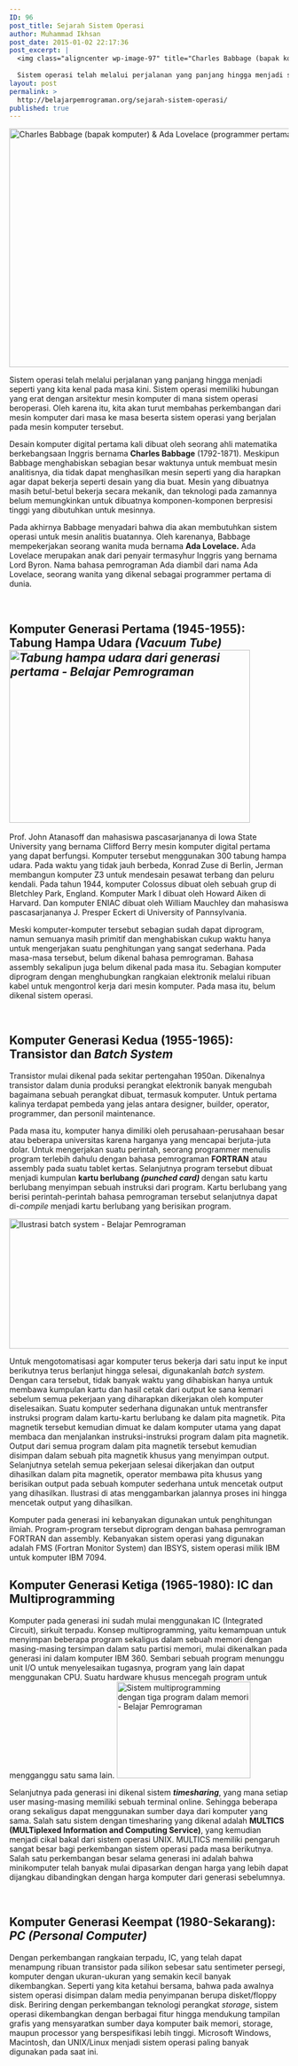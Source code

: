 ```yaml
---
ID: 96
post_title: Sejarah Sistem Operasi
author: Muhammad Ikhsan
post_date: 2015-01-02 22:17:36
post_excerpt: |
  <img class="aligncenter wp-image-97" title="Charles Babbage (bapak komputer) &amp; Ada Lovelace (programmer pertama di dunia)" src="http://res.cloudinary.com/belajarpemrograman/image/upload/v1480437000/sejarah-sistem-operasi-charles-babbage-and-ada-lovelace-belajar-pemrograman_p7ceff.jpg" alt="Charles Babbage (bapak komputer) &amp; Ada Lovelace (programmer pertama di dunia)" width="683" height="431" />
  
  Sistem operasi telah melalui perjalanan yang panjang hingga menjadi seperti yang kita kenal pada masa kini. Sistem operasi memiliki hubungan yang erat dengan arsitektur mesin komputer di mana sistem operasi beroperasi. Oleh karena itu, kita akan turut membahas perkembangan dari mesin komputer dari masa ke masa beserta sistem operasi yang berjalan pada mesin komputer tersebut.
layout: post
permalink: >
  http://belajarpemrograman.org/sejarah-sistem-operasi/
published: true
---
```

<img class="aligncenter wp-image-97" title="Charles Babbage (bapak komputer) &amp; Ada Lovelace (programmer pertama di dunia)" src="http://belajarpemrograman.org/wp-content/uploads/2016/11/sejarah-sistem-operasi-charles-babbage-and-ada-lovelace-belajar-pemrograman_p7ceff.jpg" alt="Charles Babbage (bapak komputer) &amp; Ada Lovelace (programmer pertama di dunia)" width="683" height="431" />

Sistem operasi telah melalui perjalanan yang panjang hingga menjadi seperti yang kita kenal pada masa kini. Sistem operasi memiliki hubungan yang erat dengan arsitektur mesin komputer di mana sistem operasi beroperasi. Oleh karena itu, kita akan turut membahas perkembangan dari mesin komputer dari masa ke masa beserta sistem operasi yang berjalan pada mesin komputer tersebut.

Desain komputer digital pertama kali dibuat oleh seorang ahli matematika berkebangsaan Inggris bernama <b>Charles Babbage</b> (1792-1871). Meskipun Babbage menghabiskan sebagian besar waktunya untuk membuat mesin analitisnya, dia tidak dapat menghasilkan mesin seperti yang dia harapkan agar dapat bekerja seperti desain yang dia buat. Mesin yang dibuatnya masih betul-betul bekerja secara mekanik, dan teknologi pada zamannya belum memungkinkan untuk dibuatnya komponen-komponen berpresisi tinggi yang dibutuhkan untuk mesinnya.

Pada akhirnya Babbage menyadari bahwa dia akan membutuhkan sistem operasi untuk mesin analitis buatannya. Oleh karenanya, Babbage mempekerjakan seorang wanita muda bernama <b>Ada Lovelace.</b> Ada Lovelace merupakan anak dari penyair termasyhur Inggris yang bernama Lord Byron. Nama bahasa pemrograman Ada diambil dari nama Ada Lovelace, seorang wanita yang dikenal sebagai programmer pertama di dunia.

&nbsp;
<h2><b>Komputer Generasi Pertama (1945-1955): Tabung Hampa Udara <i>(Vacuum Tube)<img class="alignright wp-image-98" title="Tabung hampa udara dari generasi pertama" src="http://belajarpemrograman.org/wp-content/uploads/2016/11/sejarah-sistem-operasi-tabung-hampa-udara-belajar-pemrograman_c7qspl.jpg" alt="Tabung hampa udara dari generasi pertama - Belajar Pemrograman" width="434" height="312" /></i></b></h2>
Prof. John Atanasoff dan mahasiswa pascasarjananya di Iowa State University yang bernama Clifford Berry mesin komputer digital pertama yang dapat berfungsi. Komputer tersebut menggunakan 300 tabung hampa udara. Pada waktu yang tidak jauh berbeda, Konrad Zuse di Berlin, Jerman membangun komputer Z3 untuk mendesain pesawat terbang dan peluru kendali. Pada tahun 1944, komputer Colossus dibuat oleh sebuah grup di Bletchley Park, England. Komputer Mark I dibuat oleh Howard Aiken di Harvard. Dan komputer ENIAC dibuat oleh William Mauchley dan mahasiswa pascasarjananya J. Presper Eckert di University of Pannsylvania.

Meski komputer-komputer tersebut sebagian sudah dapat diprogram, namun semuanya masih primitif dan menghabiskan cukup waktu hanya untuk mengerjakan suatu penghitungan yang sangat sederhana. Pada masa-masa tersebut, belum dikenal bahasa pemrograman. Bahasa assembly sekalipun juga belum dikenal pada masa itu. Sebagian komputer diprogram dengan menghubungkan rangkaian elektronik melalui ribuan kabel untuk mengontrol kerja dari mesin komputer. Pada masa itu, belum dikenal sistem operasi.

&nbsp;
<h2><b>Komputer Generasi Kedua (1955-1965): Transistor dan <i>Batch System</i></b></h2>
Transistor mulai dikenal pada sekitar pertengahan 1950an. Dikenalnya transistor dalam dunia produksi perangkat elektronik banyak mengubah bagaimana sebuah perangkat dibuat, termasuk komputer. Untuk pertama kalinya terdapat pembeda yang jelas antara designer, builder, operator, programmer, dan personil maintenance.

Pada masa itu, komputer hanya dimiliki oleh perusahaan-perusahaan besar atau beberapa universitas karena harganya yang mencapai berjuta-juta dolar. Untuk mengerjakan suatu perintah, seorang programmer menulis program terlebih dahulu dengan bahasa pemrograman <b>FORTRAN</b> atau assembly pada suatu tablet kertas. Selanjutnya program tersebut dibuat menjadi kumpulan <b>kartu berlubang <i>(punched card)</i> </b>dengan satu kartu berlubang menyimpan sebuah instruksi dari program. Kartu berlubang yang berisi perintah-perintah bahasa pemrograman tersebut selanjutnya dapat di-<i>compile </i>menjadi kartu berlubang yang berisikan program.

<img class="aligncenter wp-image-99" title="Ilustrasi batch system" src="http://belajarpemrograman.org/wp-content/uploads/2016/11/sejarah-sistem-operasi-batch-system-belajar-pemrograman_mmudww.jpg" alt="Ilustrasi batch system - Belajar Pemrograman" width="731" height="235" />

Untuk mengotomatisasi agar komputer terus bekerja dari satu input ke input berikutnya terus berlanjut hingga selesai, digunakanlah <i>batch system. </i>Dengan cara tersebut, tidak banyak waktu yang dihabiskan hanya untuk membawa kumpulan kartu dan hasil cetak dari output ke sana kemari sebelum semua pekerjaan yang diharapkan dikerjakan oleh komputer diselesaikan. Suatu komputer sederhana digunakan untuk mentransfer instruksi program dalam kartu-kartu berlubang ke dalam pita magnetik. Pita magnetik tersebut kemudian dimuat ke dalam komputer utama yang dapat membaca dan menjalankan instruksi-instruksi program dalam pita magnetik. Output dari semua program dalam pita magnetik tersebut kemudian disimpan dalam sebuah pita magnetik khusus yang menyimpan output. Selanjutnya setelah semua pekerjaan selesai dikerjakan dan output dihasilkan dalam pita magnetik, operator membawa pita khusus yang berisikan output pada sebuah komputer sederhana untuk mencetak output yang dihasilkan. Ilustrasi di atas menggambarkan jalannya proses ini hingga mencetak output yang dihasilkan.

Komputer pada generasi ini kebanyakan digunakan untuk penghitungan ilmiah. Program-program tersebut diprogram dengan bahasa pemrograman FORTRAN dan assembly. Kebanyakan sistem operasi yang digunakan adalah FMS (Fortran Monitor System) dan IBSYS, sistem operasi milik IBM untuk komputer IBM 7094.
<h2></h2>
<h2><b>Komputer Generasi Ketiga (1965-1980): IC dan Multiprogramming</b></h2>
Komputer pada generasi ini sudah mulai menggunakan IC (Integrated Circuit), sirkuit terpadu. Konsep multiprogramming, yaitu kemampuan untuk menyimpan beberapa program sekaligus dalam sebuah memori dengan masing-masing tersimpan dalam satu partisi memori, mulai dikenalkan pada generasi ini dalam komputer IBM 360. Sembari sebuah program menunggu unit I/O untuk menyelesaikan tugasnya, program yang lain dapat menggunakan CPU. Suatu hardware khusus mencegah program untuk mengganggu satu sama lain.

<img class="aligncenter wp-image-100" title="Sistem multiprogramming dengan tiga program dalam memori" src="http://belajarpemrograman.org/wp-content/uploads/2016/11/sejarah-sistem-operasi-time-sharing-belajar-pemrograman_bnkrhd.jpg" alt="Sistem multiprogramming dengan tiga program dalam memori - Belajar Pemrograman" width="241" height="174" />

Selanjutnya pada generasi ini dikenal sistem <b><i>timesharing</i></b>, yang mana setiap user masing-masing memiliki sebuah terminal online. Sehingga beberapa orang sekaligus dapat menggunakan sumber daya dari komputer yang sama. Salah satu sistem dengan timesharing yang dikenal adalah <b>MULTICS (MULTiplexed Information and Computing Service)</b>, yang kemudian menjadi cikal bakal dari sistem operasi UNIX. MULTICS memiliki pengaruh sangat besar bagi perkembangan sistem operasi pada masa berikutnya. Salah satu perkembangan besar selama generasi ini adalah bahwa minikomputer telah banyak mulai dipasarkan dengan harga yang lebih dapat dijangkau dibandingkan dengan harga komputer dari generasi sebelumnya.

&nbsp;
<h2><b>Komputer Generasi Keempat (1980-Sekarang): <i>PC (Personal Computer)</i></b></h2>
Dengan perkembangan rangkaian terpadu, IC, yang telah dapat menampung ribuan transistor pada silikon sebesar satu sentimeter persegi, komputer dengan ukuran-ukuran yang semakin kecil banyak dikembangkan. Seperti yang kita ketahui bersama, bahwa pada awalnya sistem operasi disimpan dalam media penyimpanan berupa disket/floppy disk. Beriring dengan perkembangan teknologi perangkat <i>storage</i>, sistem operasi dikembangkan dengan berbagai fitur hingga mendukung tampilan grafis yang mensyaratkan sumber daya komputer baik memori, storage, maupun processor yang berspesifikasi lebih tinggi. Microsoft Windows, Macintosh, dan UNIX/Linux menjadi sistem operasi paling banyak digunakan pada saat ini.